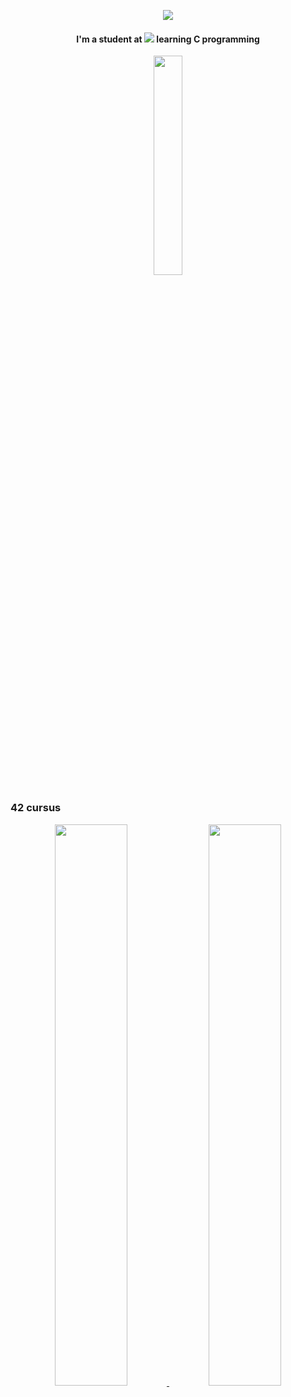 
<p align="center">
  <img src="https://capsule-render.vercel.app/api?type=venom&height=180&color=gradient&text=Hey%20there%20👋&reversal=false&section=header&textBg=false&fontAlign=50&animation=blink&fontColor=000000&fontSize=30&desc=Glad%20you're%20here!%20Feel%20free%20to%20check%20out%20my%20projects.&descSize=16">
</p>

<div align="center">
  <h4>I'm a student at <a href="https://profile.intra.42.fr/users/ehossain"><img src="https://img.shields.io/badge/Paris-FFFFFF?style=plastic&logo=42&logoColor=000000" \></a> learning C programming</h4>
  <a href="https://github.com/anuraghazra/github-readme-stats" target="_blank" rel="noopener noreferrer">
    <img width="30%" src="https://github-readme-stats.vercel.app/api/top-langs/?username=eqramhossain&layout=compact&title_color=fff&icon_color=79ff97&text_color=9f9f9f&bg_color=151515" />
  </a>
</div>


### 42 cursus

<div align="center">
  <a href="https://github.com/Nimon77/badge42" target="_blank" rel="noopener noreferrer">
    <img width="48%" src="https://badge.nimon.fr/api/v2/cm62sd3do299101mq198nv3i7/stats?cursusId=21&coalitionId=47" />
  </a>
  <a href="https://github.com/Nimon77/badge42" target="_blank" rel="noopener noreferrer">
    <img width="48%" src="https://badge.nimon.fr/api/v2/cm62sd3do299101mq198nv3i7/stats?cursusId=9&coalitionId=108" />
  </a>
</div>

 <!---->
